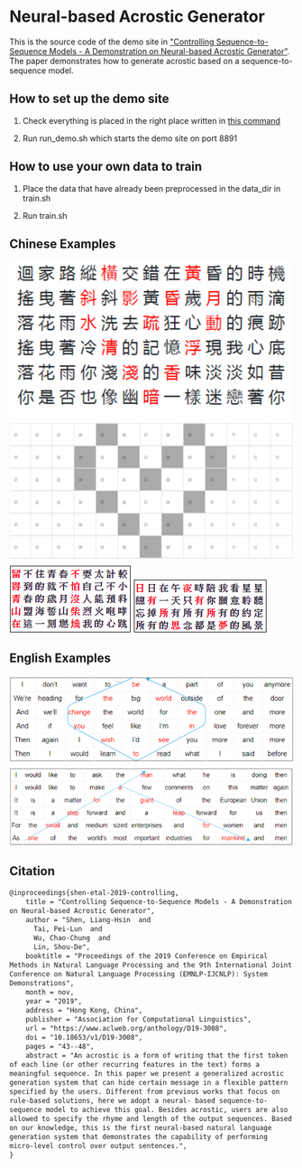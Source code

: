 
Neural-based Acrostic Generator
===

This is the source code of the demo site in ["Controlling Sequence-to-Sequence Models - A Demonstration on Neural-based Acrostic Generator"](https://www.aclweb.org/anthology/D19-3008/). The paper demonstrates how to generate acrostic based on a sequence-to-sequence model.


## How to set up the demo site

1. Check everything is placed in the right place written in [this command](https://github.com/austinlaurice/Lyrics_demo/blob/7feb8549e79d84bb9b4bc7299deb511a0687ed71/demo_site/lyrics/views.py#L21)

2. Run run_demo.sh which starts the demo site on port 8891


## How to use your own data to train

1. Place the data that have already been preprocessed in the data_dir in train.sh

2. Run train.sh

## Chinese Examples
![heart_demo](/images/heart_demo.png)
![mountain_demo](/images/mountain.png)
![dream_demo](/images/dream.png)

## English Examples
![be_the_change_demo](/images/be_the_change.png)
![armstrong_demo](/images/armstrong.png)

## Citation
```
@inproceedings{shen-etal-2019-controlling,
    title = "Controlling Sequence-to-Sequence Models - A Demonstration on Neural-based Acrostic Generator",
    author = "Shen, Liang-Hsin  and
      Tai, Pei-Lun  and
      Wu, Chao-Chung  and
      Lin, Shou-De",
    booktitle = "Proceedings of the 2019 Conference on Empirical Methods in Natural Language Processing and the 9th International Joint Conference on Natural Language Processing (EMNLP-IJCNLP): System Demonstrations",
    month = nov,
    year = "2019",
    address = "Hong Kong, China",
    publisher = "Association for Computational Linguistics",
    url = "https://www.aclweb.org/anthology/D19-3008",
    doi = "10.18653/v1/D19-3008",
    pages = "43--48",
    abstract = "An acrostic is a form of writing that the first token of each line (or other recurring features in the text) forms a meaningful sequence. In this paper we present a generalized acrostic generation system that can hide certain message in a flexible pattern specified by the users. Different from previous works that focus on rule-based solutions, here we adopt a neural- based sequence-to-sequence model to achieve this goal. Besides acrostic, users are also allowed to specify the rhyme and length of the output sequences. Based on our knowledge, this is the first neural-based natural language generation system that demonstrates the capability of performing micro-level control over output sentences.",
}
```
